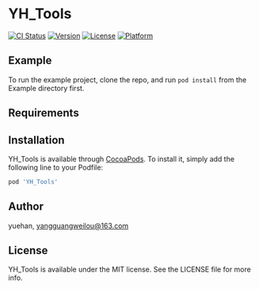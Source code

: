 # YH_Tools

[![CI Status](http://img.shields.io/travis/yangguangweilou@163.com/YH_Tools.svg?style=flat)](https://travis-ci.org/yangguangweilou@163/YH_Tools)
[![Version](https://img.shields.io/cocoapods/v/YH_Tools.svg?style=flat)](http://cocoapods.org/pods/YH_Tools)
[![License](https://img.shields.io/cocoapods/l/YH_Tools.svg?style=flat)](http://cocoapods.org/pods/YH_Tools)
[![Platform](https://img.shields.io/cocoapods/p/YH_Tools.svg?style=flat)](http://cocoapods.org/pods/YH_Tools)

## Example

To run the example project, clone the repo, and run `pod install` from the Example directory first.

## Requirements

## Installation

YH_Tools is available through [CocoaPods](http://cocoapods.org). To install
it, simply add the following line to your Podfile:

```ruby
pod 'YH_Tools'
```

## Author

yuehan, yangguangweilou@163.com

## License

YH_Tools is available under the MIT license. See the LICENSE file for more info.
